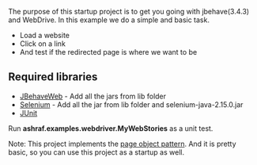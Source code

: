 The purpose of this startup project is to get you going with jbehave(3.4.3) and WebDrive. In this example we do a simple and basic task.<br/>
* Load a website
* Click on a link
* And test if the redirected page is where we want to be

Required libraries
------------------
* [JBehaveWeb](http://jbehave.org/reference/downloads/web/bin/stable) - Add all the jars from lib folder
* [Selenium](http://selenium.googlecode.com/files/selenium-java-2.15.0.zip)   -   Add all the jar from lib folder and selenium-java-2.15.0.jar
* [JUnit](https://github.com/KentBeck/junit/downloads)

Run <b>ashraf.examples.webdriver.MyWebStories</b> as a unit test.

Note: This project implements the [page object pattern](http://code.google.com/p/selenium/wiki/PageObjects). And it is pretty basic, so you can use this project as a startup as well.